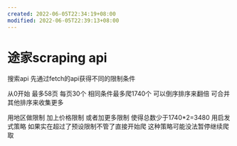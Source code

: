 ```yaml
---
created: 2022-06-05T22:34:19+08:00
modified: 2022-06-05T22:39:13+08:00
---
```


# 途家scraping api

搜索api 先通过fetch的api获得不同的限制条件

从0开始 最多58页 每页30个 相同条件最多爬1740个 可以倒序排序来翻倍 可合并其他排序来收集更多

用地区做限制 加上价格限制 或者加更多限制 使得总数少于1740*2=3480 用启发式策略 如果实在超过了预设限制不管了直接开始爬 这种策略可能没法暂停继续爬取
